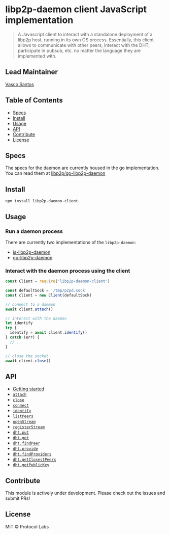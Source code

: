 libp2p-daemon client JavaScript implementation
======

> A Javascript client to interact with a standalone deployment of a libp2p host, running in its own OS process. Essentially, this client allows to communicate with other peers, interact with the DHT, participate in pubsub, etc. no matter the language they are implemented with.

## Lead Maintainer

[Vasco Santos](https://github.com/vasco-santos)

## Table of Contents

* [Specs](#specs)
* [Install](#install)
* [Usage](#usage)
* [API](#api)
* [Contribute](#contribute)
* [License](#license)

## Specs

The specs for the daemon are currently housed in the go implementation. You can read them at [libp2p/go-libp2p-daemon](https://github.com/libp2p/go-libp2p-daemon/blob/master/specs/README.md)

## Install

`npm install libp2p-daemon-client`

## Usage

### Run a daemon process

There are currently two implementations of the `libp2p-daemon`:

- [js-libp2p-daemon](https://github.com/libp2p/js-libp2p-daemon)
- [go-libp2p-daemon](https://github.com/libp2p/go-libp2p-daemon)

### Interact with the daemon process using the client

```js
const Client = require('libp2p-daemon-client')

const defaultSock = '/tmp/p2pd.sock'
const client = new Client(defaultSock)

// connect to a daemon
await client.attach()

// interact with the daemon
let identify
try {
  identify = await client.identify()
} catch (err) {
  // ...
}

// close the socket
await client.close()
```

## API

* [Getting started](API.md#getting-started)
* [`attach`](API.md#attach)
* [`close`](API.md#close)
* [`connect`](API.md#connect)
* [`identify`](API.md#identify)
* [`listPeers`](API.md#listPeers)
* [`openStream`](API.md#openStream)
* [`registerStream`](API.md#registerStream)
* [`dht.put`](API.md#dht.put)
* [`dht.get`](API.md#dht.get)
* [`dht.findPeer`](API.md#dht.findPeer)
* [`dht.provide`](API.md#dht.provide)
* [`dht.findProviders`](API.md#dht.findProviders)
* [`dht.getClosestPeers`](API.md#dht.getClosestPeers)
* [`dht.getPublicKey`](API.md#dht.getPublicKey)

## Contribute

This module is actively under development. Please check out the issues and submit PRs!

## License

MIT © Protocol Labs